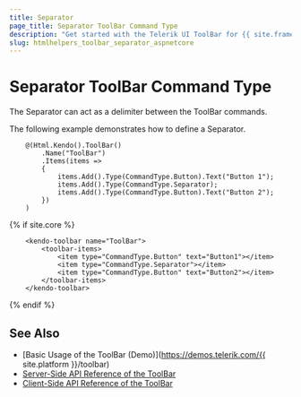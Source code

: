 ```yaml
---
title: Separator
page_title: Separator ToolBar Command Type
description: "Get started with the Telerik UI ToolBar for {{ site.framework }} and learn how to configure and use the Separator command type."
slug: htmlhelpers_toolbar_separator_aspnetcore
---
```


# Separator ToolBar Command Type

The Separator can act as a delimiter between the ToolBar commands.

The following example demonstrates how to define a Separator.

```HtmlHelper
    @(Html.Kendo().ToolBar()
        .Name("ToolBar")
        .Items(items =>
        {
            items.Add().Type(CommandType.Button).Text("Button 1");
            items.Add().Type(CommandType.Separator);
            items.Add().Type(CommandType.Button).Text("Button 2");
        })
    )
```
{% if site.core %}
```TagHelper
    <kendo-toolbar name="ToolBar">
        <toolbar-items>
            <item type="CommandType.Button" text="Button1"></item>
            <item type="CommandType.Separator"></item>
            <item type="CommandType.Button" text="Button2"></item>
        </toolbar-items>
    </kendo-toolbar>
```
{% endif %}

## See Also

* [Basic Usage of the ToolBar (Demo)](https://demos.telerik.com/{{ site.platform }}/toolbar)
* [Server-Side API Reference of the ToolBar](/api/toolbar)
* [Client-Side API Reference of the ToolBar](/api/javascript/ui/toolbar)
